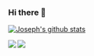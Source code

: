 ### Hi there 👋


[![Joseph's github stats](https://github-readme-stats.vercel.app/api?username=alexandercarson&show_icons=true&count_private=true&theme=tokyonight)](https://github.com/anuraghazra/github-readme-stats)

<a href="https://github.com/alexandercarson/github-readme-stats">
  <img align="left" src="https://github-readme-stats.vercel.app/api?username=alexandercarson&show_icons=true&count_private=true&theme=tokyonight&repo=github-readme-stats" />
</a>
<a href="https://github.com/anuraghazra/convoychat">
  <img align="left" src="https://github-readme-stats.vercel.app/api/pin/?username=alexandercarson&repo=convoychat" />
</a>


<!--
**alexandercarson/alexandercarson** is a ✨ _special_ ✨ repository because its `README.md` (this file) appears on your GitHub profile.

Here are some ideas to get you started:

- 🔭 I’m currently working on ...
- 🌱 I’m currently learning ...
- 👯 I’m looking to collaborate on ...
- 🤔 I’m looking for help with ...
- 💬 Ask me about ...
- 📫 How to reach me: ...
- 😄 Pronouns: ...
- ⚡ Fun fact: ...
-->
